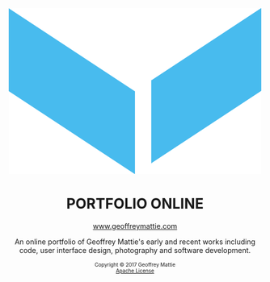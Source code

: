 <div align="center">
<img src="./resources/source/images/Icon.png" width="500">   
<h1>
<strong>PORTFOLIO ONLINE</strong>
</h1>
<div style="width: 500px">
<p>
<a href="https://www.geoffreymattie.com" target="_blank">www.geoffreymattie.com</a>
</p>
<p>
An online portfolio of Geoffrey Mattie's early and recent works including code, user interface design, photography and software development.
</p>
<div style="font-size: 10px">
<p>Copyright © 2017 Geoffrey Mattie<br>
<a href="./LICENSE" target="_self">Apache License</a></p>
</div>
</div>
</div>